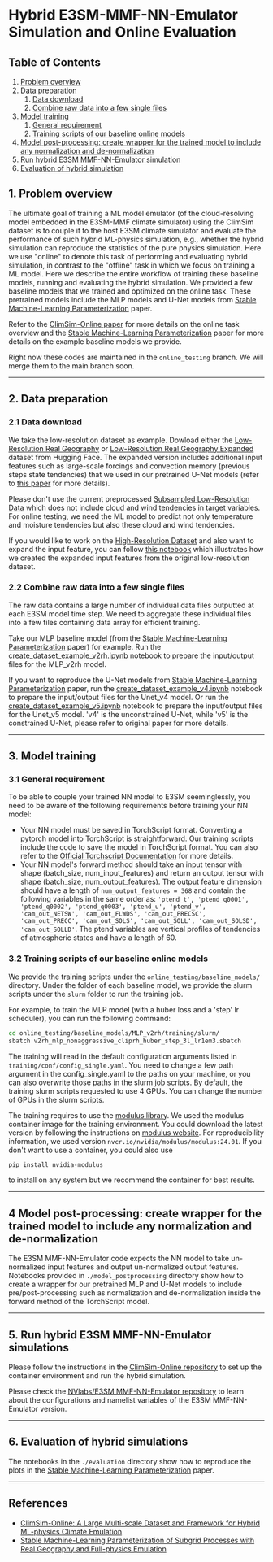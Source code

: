 # Hybrid E3SM-MMF-NN-Emulator Simulation and Online Evaluation

## Table of Contents

1. [Problem overview](#1-problem-overview)
2. [Data preparation](#2-data-preparation)
    1. [Data download](#21-data-download)
    2. [Combine raw data into a few single files](#22-combine-raw-data-into-a-few-single-files)
3. [Model training](#3-model-training)
    1. [General requirement](#31-general-requirement)
    2. [Training scripts of our baseline online models](#32-training-scripts-of-our-baseline-online-models)
4. [Model post-processing: create wrapper for the trained model to include any normalization and de-normalization](#4-model-post-processing-create-wrapper-for-the-trained-model-to-include-any-normalization-and-de-normalization)
5. [Run hybrid E3SM MMF-NN-Emulator simulation](#5-run-hybrid-e3sm-mmf-nn-emulator-simulation)
6. [Evaluation of hybrid simulation](#6-evaluation-of-hybrid-simulation)

## 1. Problem overview
The ultimate goal of training a ML model emulator (of the cloud-resolving model embedded in the E3SM-MMF climate simulator) using the ClimSim dataset is to couple it to the host E3SM climate simulator and evaluate the performance of such hybrid ML-physics simulation, e.g., whether the hybrid simulation can reproduce the statistics of the pure physics simulation. Here we use "online" to denote this task of performing and evaluating hybrid simulation, in contrast to the "offline" task in which we focus on training a ML model. Here we describe the entire workflow of training these baseline models, running and evaluating the hybrid simulation. We provided a few baseline models that we trained and optimized on the online task. These pretrained models include the MLP models and U-Net models from [Stable Machine-Learning Parameterization](https://arxiv.org/abs/2407.00124) paper.

Refer to the [ClimSim-Online paper](https://arxiv.org/abs/2306.08754) for more details on the online task overview and the [Stable Machine-Learning Parameterization](https://arxiv.org/abs/2407.00124) paper for more details on the example baseline models we provide.

Right now these codes are maintained in the ```online_testing``` branch. We will merge them to the main branch soon.

---

## 2. Data preparation

### 2.1 Data download

We take the low-resolution dataset as example. Dowload either the [Low-Resolution Real Geography](https://huggingface.co/datasets/LEAP/ClimSim_low-res) or [Low-Resolution Real Geography Expanded](https://huggingface.co/datasets/LEAP/ClimSim_low-res-expanded) dataset from Hugging Face. The expanded version includes additional input features such as large-scale forcings and convection memory (previous steps state tendencies) that we used in our pretrained U-Net models (refer to [this paper](https://arxiv.org/abs/2407.00124) for more details). 

Please don't use the current preprocessed [Subsampled Low-Resolution Data](https://huggingface.co/datasets/LEAP/subsampled_low_res) which does not include cloud and wind tendencies in target variables. For online testing, we need the ML model to predict not only temperature and moisture tendencies but also these cloud and wind tendencies.

If you would like to work on the [High-Resolution Dataset]((https://huggingface.co/datasets/LEAP/ClimSim_high-res)) and also want to expand the input feature, you can follow [this notebook](./online_testing/data_preparation/adding_input_feature.ipynb) which illustrates how we created the expanded input features from the original low-resolution dataset.

### 2.2 Combine raw data into a few single files

The raw data contains a large number of individual data files outputted at each E3SM model time step. We need to aggregate these individual files into a few files containing data array for efficient training.

Take our MLP baseline model (from the [Stable Machine-Learning Parameterization](https://arxiv.org/abs/2407.00124) paper) for example. Run the [create_dataset_example_v2rh.ipynb](./data_preparation/create_dataset/create_dataset_example_v2rh.ipynb) notebook to prepare the input/output files for the MLP_v2rh model. 

If you want to reproduce the U-Net models from [Stable Machine-Learning Parameterization](https://arxiv.org/abs/2407.00124) paper, run the [create_dataset_example_v4.ipynb](./data_preparation/create_dataset/create_dataset_example_v4.ipynb) notebook to prepare the input/output files for the Unet_v4 model. Or run the [create_dataset_example_v5.ipynb](./data_preparation/create_dataset/create_dataset_example_v5.ipynb) notebook to prepare the input/output files for the Unet_v5 model. 'v4' is the unconstrained U-Net, while 'v5' is the constrained U-Net, please refer to original paper for more details.

---

## 3. Model training

### 3.1 General requirement

To be able to couple your trained NN model to E3SM seeminglessly, you need to be aware of the following requirements before training your NN model:

- Your NN model must be saved in TorchScript format. Converting a pytorch model into TorchScript is straightforward. Our training scripts include the code to save the model in TorchScript format. You can also refer to the [Official Torchscript Documentation](https://pytorch.org/docs/stable/jit.html) for more details.
- Your NN model's forward method should take an input tensor with shape (batch_size, num_input_features) and return an output tensor with shape (batch_size, num_output_features). The output feature dimension should have a length of ```num_output_features = 368``` and contain the following variables in the same order as: ```'ptend_t', 'ptend_q0001', 'ptend_q0002', 'ptend_q0003', 'ptend_u', 'ptend_v', 'cam_out_NETSW', 'cam_out_FLWDS', 'cam_out_PRECSC', 'cam_out_PRECC', 'cam_out_SOLS', 'cam_out_SOLL', 'cam_out_SOLSD', 'cam_out_SOLLD'```. The ptend variables are vertical profiles of tendencies of atmospheric states and have a length of 60.

### 3.2 Training scripts of our baseline online models

We provide the training scripts under the ```online_testing/baseline_models/``` directory. Under the folder of each baseline model, we provide the slurm scripts under the ```slurm``` folder to run the training job.

For example, to train the MLP model (with a huber loss and a 'step' lr scheduler), you can run the following command:
```bash
cd online_testing/baseline_models/MLP_v2rh/training/slurm/
sbatch v2rh_mlp_nonaggressive_cliprh_huber_step_3l_lr1em3.sbatch
```

The training will read in the default configuration arguments listed in ```training/conf/config_single.yaml```. You need to change a few path argument in the config_single.yaml to the paths on your machine, or you can also overwrite those paths in the slurm job scripts. By default, the training slurm scripts requested to use 4 GPUs. You can change the number of GPUs in the slurm scripts.

The training requires to use the [modulus library](https://docs.nvidia.com/deeplearning/modulus/getting-started/index.html). We used the modulus container image for the training environment. You could download the latest version by following the instructions on [modulus website](https://docs.nvidia.com/deeplearning/modulus/getting-started/index.html). For reproducibility information, we used version ```nvcr.io/nvidia/modulus/modulus:24.01```. If you don't want to use a container, you could also use

```bash
pip install nvidia-modulus
``` 
to install on any system but we recommend the container for best results.

---

## 4 Model post-processing: create wrapper for the trained model to include any normalization and de-normalization

The E3SM MMF-NN-Emulator code expects the NN model to take un-normalized input features and output un-normalized output features. Notebooks provided in ```./model_postprocessing``` directory show how to create a wrapper for our pretrained MLP and U-Net models to include pre/post-processing such as normalization and de-normalization inside the forward method of the TorchScript model.

---

## 5. Run hybrid E3SM MMF-NN-Emulator simulations

Please follow the instructions in the [ClimSim-Online repository](https://github.com/leap-stc/climsim-online/tree/main) to set up the container environment and run the hybrid simulation.

Please check the [NVlabs/E3SM MMF-NN-Emulator repository](https://github.com/zyhu-hu/E3SM_nvlab/tree/cleaner_workflow_tomerge/climsim_scripts) to learn about the configurations and namelist variables of the E3SM MMF-NN-Emulator version.

---

## 6. Evaluation of hybrid simulations

The notebooks in the ```./evaluation``` directory show how to reproduce the plots in the [Stable Machine-Learning Parameterization](https://arxiv.org/abs/2407.00124) paper.

---

## References

- [ClimSim-Online: A Large Multi-scale Dataset and Framework for Hybrid ML-physics Climate Emulation](arXiv:2306.08754)
- [Stable Machine-Learning Parameterization of Subgrid Processes with Real Geography and Full-physics Emulation](arXiv:2407.00124)